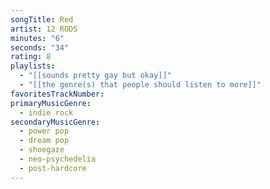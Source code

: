 ```yaml
---
songTitle: Red
artist: 12 RODS
minutes: "6"
seconds: "34"
rating: 8
playlists:
  - "[[sounds pretty gay but okay]]"
  - "[[the genre(s) that people should listen to more]]"
favoritesTrackNumber:
primaryMusicGenre:
  - indie rock
secondaryMusicGenre:
  - power pop
  - dream pop
  - shoegaze
  - neo-psychedelia
  - post-hardcore
---
```

